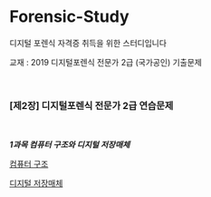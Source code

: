 # Forensic-Study

디지털 포렌식 자격증 취득을 위한 스터디입니다

교재 : 2019 디지털포렌식 전문가 2급 (국가공인) 기출문제

<br>

### [제2장] 디지털포렌식 전문가 2급 연습문제

<br>

***1과목 컴퓨터 구조와 디지털 저장매체***

[컴퓨터 구조](https://github.com/Lee-YongHa/Forensic-Study/blob/master/SUB1_1.md)

[디지털 저장매체](https://github.com/Lee-YongHa/Forensic-Study/blob/master/SUB1_2.md)



